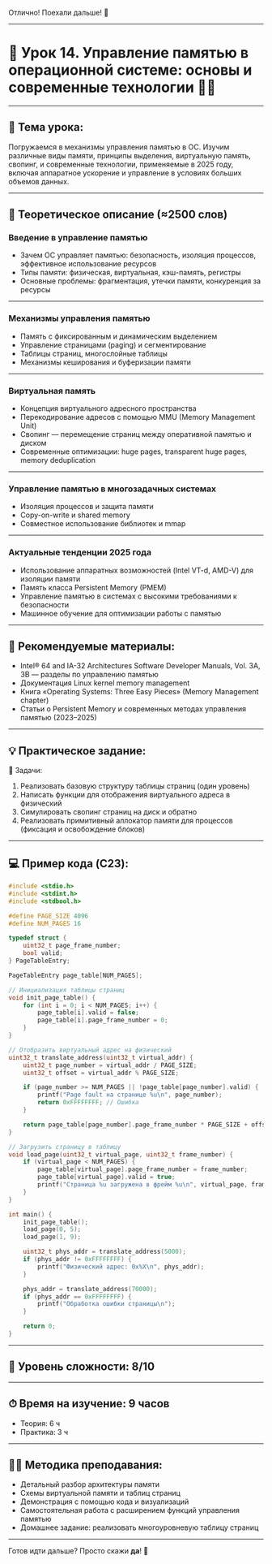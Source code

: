 Отлично! Поехали дальше! 🚀

---

# 🔹 Урок 14. Управление памятью в операционной системе: основы и современные технологии 🧠💾

---

## 🧩 Тема урока:

Погружаемся в механизмы управления памятью в ОС. Изучим различные виды памяти, принципы выделения, виртуальную память, свопинг, и современные технологии, применяемые в 2025 году, включая аппаратное ускорение и управление в условиях больших объемов данных.

---

## 🧠 Теоретическое описание (≈2500 слов)

### Введение в управление памятью

* Зачем ОС управляет памятью: безопасность, изоляция процессов, эффективное использование ресурсов
* Типы памяти: физическая, виртуальная, кэш-память, регистры
* Основные проблемы: фрагментация, утечки памяти, конкуренция за ресурсы

---

### Механизмы управления памятью

* Память с фиксированным и динамическим выделением
* Управление страницами (paging) и сегментирование
* Таблицы страниц, многослойные таблицы
* Механизмы кеширования и буферизации памяти

---

### Виртуальная память

* Концепция виртуального адресного пространства
* Перекодирование адресов с помощью MMU (Memory Management Unit)
* Свопинг — перемещение страниц между оперативной памятью и диском
* Современные оптимизации: huge pages, transparent huge pages, memory deduplication

---

### Управление памятью в многозадачных системах

* Изоляция процессов и защита памяти
* Copy-on-write и shared memory
* Совместное использование библиотек и mmap

---

### Актуальные тенденции 2025 года

* Использование аппаратных возможностей (Intel VT-d, AMD-V) для изоляции памяти
* Память класса Persistent Memory (PMEM)
* Управление памятью в системах с высокими требованиями к безопасности
* Машинное обучение для оптимизации работы с памятью

---

## 📘 Рекомендуемые материалы:

* Intel® 64 and IA-32 Architectures Software Developer Manuals, Vol. 3A, 3B — разделы по управлению памятью
* Документация Linux kernel memory management
* Книга «Operating Systems: Three Easy Pieces» (Memory Management chapter)
* Статьи о Persistent Memory и современных методах управления памятью (2023–2025)

---

## 💡 Практическое задание:

🔨 Задачи:

1. Реализовать базовую структуру таблицы страниц (один уровень)
2. Написать функции для отображения виртуального адреса в физический
3. Симулировать свопинг страниц на диск и обратно
4. Реализовать примитивный аллокатор памяти для процессов (фиксация и освобождение блоков)

---

## 💻 Пример кода (C23):

```c
#include <stdio.h>
#include <stdint.h>
#include <stdbool.h>

#define PAGE_SIZE 4096
#define NUM_PAGES 16

typedef struct {
    uint32_t page_frame_number;
    bool valid;
} PageTableEntry;

PageTableEntry page_table[NUM_PAGES];

// Инициализация таблицы страниц
void init_page_table() {
    for (int i = 0; i < NUM_PAGES; i++) {
        page_table[i].valid = false;
        page_table[i].page_frame_number = 0;
    }
}

// Отобразить виртуальный адрес на физический
uint32_t translate_address(uint32_t virtual_addr) {
    uint32_t page_number = virtual_addr / PAGE_SIZE;
    uint32_t offset = virtual_addr % PAGE_SIZE;

    if (page_number >= NUM_PAGES || !page_table[page_number].valid) {
        printf("Page fault на странице %u\n", page_number);
        return 0xFFFFFFFF; // Ошибка
    }

    return page_table[page_number].page_frame_number * PAGE_SIZE + offset;
}

// Загрузить страницу в таблицу
void load_page(uint32_t virtual_page, uint32_t frame_number) {
    if (virtual_page < NUM_PAGES) {
        page_table[virtual_page].page_frame_number = frame_number;
        page_table[virtual_page].valid = true;
        printf("Страница %u загружена в фрейм %u\n", virtual_page, frame_number);
    }
}

int main() {
    init_page_table();
    load_page(0, 5);
    load_page(1, 9);

    uint32_t phys_addr = translate_address(5000);
    if (phys_addr != 0xFFFFFFFF) {
        printf("Физический адрес: 0x%X\n", phys_addr);
    }

    phys_addr = translate_address(70000);
    if (phys_addr == 0xFFFFFFFF) {
        printf("Обработка ошибки страницы\n");
    }

    return 0;
}
```

---

## 🧠 Уровень сложности: 8/10

---

## ⏱ Время на изучение: 9 часов

* Теория: 6 ч
* Практика: 3 ч

---

## 🧑‍🏫 Методика преподавания:

* Детальный разбор архитектуры памяти
* Схемы виртуальной памяти и таблиц страниц
* Демонстрация с помощью кода и визуализаций
* Самостоятельная работа с расширением функций управления памятью
* Домашнее задание: реализовать многоуровневую таблицу страниц

---

Готов идти дальше? Просто скажи **да**! 🌟
